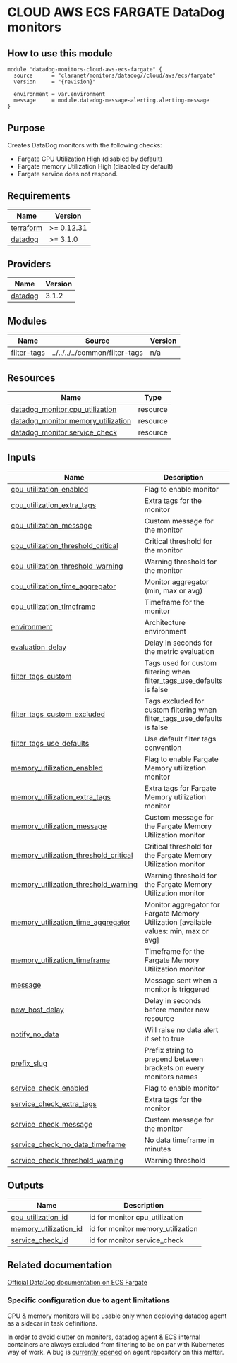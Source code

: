 # CLOUD AWS ECS FARGATE DataDog monitors

## How to use this module

```hcl
module "datadog-monitors-cloud-aws-ecs-fargate" {
  source      = "claranet/monitors/datadog//cloud/aws/ecs/fargate"
  version     = "{revision}"

  environment = var.environment
  message     = module.datadog-message-alerting.alerting-message
}

```

## Purpose

Creates DataDog monitors with the following checks:

- Fargate CPU Utilization High (disabled by default)
- Fargate memory Utilization High (disabled by default)
- Fargate service does not respond.

## Requirements

| Name | Version |
|------|---------|
| <a name="requirement_terraform"></a> [terraform](#requirement\_terraform) | >= 0.12.31 |
| <a name="requirement_datadog"></a> [datadog](#requirement\_datadog) | >= 3.1.0 |

## Providers

| Name | Version |
|------|---------|
| <a name="provider_datadog"></a> [datadog](#provider\_datadog) | 3.1.2 |

## Modules

| Name | Source | Version |
|------|--------|---------|
| <a name="module_filter-tags"></a> [filter-tags](#module\_filter-tags) | ../../../../common/filter-tags | n/a |

## Resources

| Name | Type |
|------|------|
| [datadog_monitor.cpu_utilization](https://registry.terraform.io/providers/DataDog/datadog/latest/docs/resources/monitor) | resource |
| [datadog_monitor.memory_utilization](https://registry.terraform.io/providers/DataDog/datadog/latest/docs/resources/monitor) | resource |
| [datadog_monitor.service_check](https://registry.terraform.io/providers/DataDog/datadog/latest/docs/resources/monitor) | resource |

## Inputs

| Name | Description | Type | Default | Required |
|------|-------------|------|---------|:--------:|
| <a name="input_cpu_utilization_enabled"></a> [cpu\_utilization\_enabled](#input\_cpu\_utilization\_enabled) | Flag to enable monitor | `string` | `"false"` | no |
| <a name="input_cpu_utilization_extra_tags"></a> [cpu\_utilization\_extra\_tags](#input\_cpu\_utilization\_extra\_tags) | Extra tags for the monitor | `list(string)` | `[]` | no |
| <a name="input_cpu_utilization_message"></a> [cpu\_utilization\_message](#input\_cpu\_utilization\_message) | Custom message for the monitor | `string` | `""` | no |
| <a name="input_cpu_utilization_threshold_critical"></a> [cpu\_utilization\_threshold\_critical](#input\_cpu\_utilization\_threshold\_critical) | Critical threshold for the monitor | `string` | `90` | no |
| <a name="input_cpu_utilization_threshold_warning"></a> [cpu\_utilization\_threshold\_warning](#input\_cpu\_utilization\_threshold\_warning) | Warning threshold for the monitor | `string` | `85` | no |
| <a name="input_cpu_utilization_time_aggregator"></a> [cpu\_utilization\_time\_aggregator](#input\_cpu\_utilization\_time\_aggregator) | Monitor aggregator (min, max or avg) | `string` | `"min"` | no |
| <a name="input_cpu_utilization_timeframe"></a> [cpu\_utilization\_timeframe](#input\_cpu\_utilization\_timeframe) | Timeframe for the monitor | `string` | `"last_5m"` | no |
| <a name="input_environment"></a> [environment](#input\_environment) | Architecture environment | `string` | n/a | yes |
| <a name="input_evaluation_delay"></a> [evaluation\_delay](#input\_evaluation\_delay) | Delay in seconds for the metric evaluation | `number` | `15` | no |
| <a name="input_filter_tags_custom"></a> [filter\_tags\_custom](#input\_filter\_tags\_custom) | Tags used for custom filtering when filter\_tags\_use\_defaults is false | `string` | `"*"` | no |
| <a name="input_filter_tags_custom_excluded"></a> [filter\_tags\_custom\_excluded](#input\_filter\_tags\_custom\_excluded) | Tags excluded for custom filtering when filter\_tags\_use\_defaults is false | `string` | `""` | no |
| <a name="input_filter_tags_use_defaults"></a> [filter\_tags\_use\_defaults](#input\_filter\_tags\_use\_defaults) | Use default filter tags convention | `bool` | `true` | no |
| <a name="input_memory_utilization_enabled"></a> [memory\_utilization\_enabled](#input\_memory\_utilization\_enabled) | Flag to enable Fargate Memory utilization monitor | `string` | `"false"` | no |
| <a name="input_memory_utilization_extra_tags"></a> [memory\_utilization\_extra\_tags](#input\_memory\_utilization\_extra\_tags) | Extra tags for Fargate Memory utilization monitor | `list(string)` | `[]` | no |
| <a name="input_memory_utilization_message"></a> [memory\_utilization\_message](#input\_memory\_utilization\_message) | Custom message for the Fargate Memory Utilization monitor | `string` | `""` | no |
| <a name="input_memory_utilization_threshold_critical"></a> [memory\_utilization\_threshold\_critical](#input\_memory\_utilization\_threshold\_critical) | Critical threshold for the Fargate Memory Utilization monitor | `string` | `90` | no |
| <a name="input_memory_utilization_threshold_warning"></a> [memory\_utilization\_threshold\_warning](#input\_memory\_utilization\_threshold\_warning) | Warning threshold for the Fargate Memory Utilization monitor | `string` | `85` | no |
| <a name="input_memory_utilization_time_aggregator"></a> [memory\_utilization\_time\_aggregator](#input\_memory\_utilization\_time\_aggregator) | Monitor aggregator for Fargate Memory Utilization [available values: min, max or avg] | `string` | `"min"` | no |
| <a name="input_memory_utilization_timeframe"></a> [memory\_utilization\_timeframe](#input\_memory\_utilization\_timeframe) | Timeframe for the Fargate Memory Utilization monitor | `string` | `"last_5m"` | no |
| <a name="input_message"></a> [message](#input\_message) | Message sent when a monitor is triggered | `string` | n/a | yes |
| <a name="input_new_host_delay"></a> [new\_host\_delay](#input\_new\_host\_delay) | Delay in seconds before monitor new resource | `number` | `300` | no |
| <a name="input_notify_no_data"></a> [notify\_no\_data](#input\_notify\_no\_data) | Will raise no data alert if set to true | `bool` | `true` | no |
| <a name="input_prefix_slug"></a> [prefix\_slug](#input\_prefix\_slug) | Prefix string to prepend between brackets on every monitors names | `string` | `""` | no |
| <a name="input_service_check_enabled"></a> [service\_check\_enabled](#input\_service\_check\_enabled) | Flag to enable monitor | `bool` | `true` | no |
| <a name="input_service_check_extra_tags"></a> [service\_check\_extra\_tags](#input\_service\_check\_extra\_tags) | Extra tags for the monitor | `list(string)` | `[]` | no |
| <a name="input_service_check_message"></a> [service\_check\_message](#input\_service\_check\_message) | Custom message for the monitor | `string` | `""` | no |
| <a name="input_service_check_no_data_timeframe"></a> [service\_check\_no\_data\_timeframe](#input\_service\_check\_no\_data\_timeframe) | No data timeframe in minutes | `number` | `10` | no |
| <a name="input_service_check_threshold_warning"></a> [service\_check\_threshold\_warning](#input\_service\_check\_threshold\_warning) | Warning threshold | `number` | `3` | no |

## Outputs

| Name | Description |
|------|-------------|
| <a name="output_cpu_utilization_id"></a> [cpu\_utilization\_id](#output\_cpu\_utilization\_id) | id for monitor cpu\_utilization |
| <a name="output_memory_utilization_id"></a> [memory\_utilization\_id](#output\_memory\_utilization\_id) | id for monitor memory\_utilization |
| <a name="output_service_check_id"></a> [service\_check\_id](#output\_service\_check\_id) | id for monitor service\_check |
## Related documentation

[Official DataDog documentation on ECS Fargate](https://docs.datadoghq.com/integrations/ecs_fargate/)

### Specific configuration due to agent limitations

CPU & memory monitors will be usable only when deploying datadog agent as a sidecar in task definitions.

In order to avoid clutter on monitors, datadog agent & ECS internal containers are always excluded from filtering to be on par with Kubernetes way of work. A bug is [currently opened](https://github.com/DataDog/datadog-agent/issues/2722) on agent repository on this matter.
